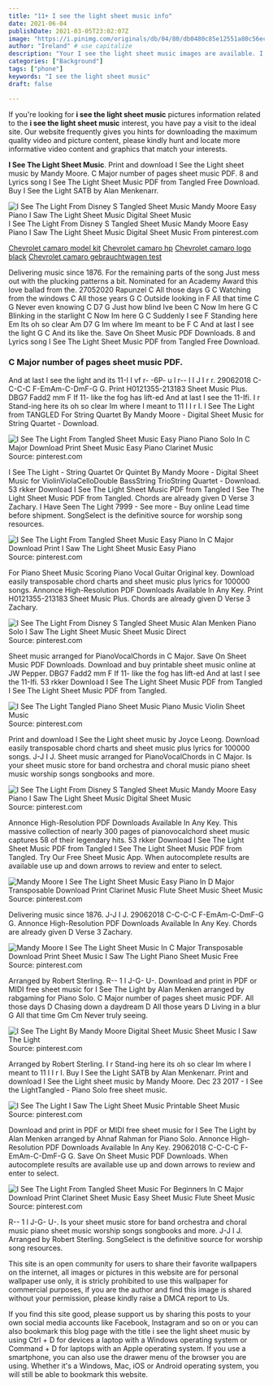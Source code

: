 ```yaml
---
title: "11+ I see the light sheet music info"
date: 2021-06-04
publishDate: 2021-03-05T23:02:07Z
image: "https://i.pinimg.com/originals/db/04/80/db0480c85e12551a80c56ec104f0611f.gif"
author: "Ireland" # use capitalize
description: "Your I see the light sheet music images are available. I see the light sheet music are a topic that is being searched for and liked by netizens today. You can Find and Download the I see the light sheet music files here. Download all royalty-free photos."
categories: ["Background"]
tags: ["phone"]
keywords: "I see the light sheet music"
draft: false

---
```


If you're looking for **i see the light sheet music** pictures information related to the **i see the light sheet music** interest, you have pay a visit to the ideal  site.  Our website frequently  gives you  hints  for downloading  the maximum  quality video and picture  content, please kindly hunt and locate more informative video content and graphics  that match your interests.

**I See The Light Sheet Music**. Print and download I See the Light sheet music by Mandy Moore. C Major number of pages sheet music PDF. 8 and Lyrics song I See The Light Sheet Music PDF from Tangled Free Download. Buy I See the Light SATB by Alan Menkenarr.

![I See The Light From Disney S Tangled Sheet Music Mandy Moore Easy Piano I Saw The Light Sheet Music Digital Sheet Music](https://i.pinimg.com/originals/9b/1b/5a/9b1b5ad4bb853accb872b39e4ae37882.png "I See The Light From Disney S Tangled Sheet Music Mandy Moore Easy Piano I Saw The Light Sheet Music Digital Sheet Music")
I See The Light From Disney S Tangled Sheet Music Mandy Moore Easy Piano I Saw The Light Sheet Music Digital Sheet Music From pinterest.com

[Chevrolet camaro model kit](/chevrolet-camaro-model-kit/)
[Chevrolet camaro hp](/chevrolet-camaro-hp/)
[Chevrolet camaro logo black](/chevrolet-camaro-logo-black/)
[Chevrolet camaro gebrauchtwagen test](/chevrolet-camaro-gebrauchtwagen-test/)

Delivering music since 1876. For the remaining parts of the song Just mess out with the plucking patterns a bit. Nominated for an Academy Award this love ballad from the. 27052020 Rapunzel C All those days G C Watching from the windows C All those years G C Outside looking in F All that time C G Never even knowing C D7 G Just how blind Ive been C Now Im here G C Blinking in the starlight C Now Im here G C Suddenly I see F Standing here Em Its oh so clear Am D7 G Im where Im meant to be F C And at last I see the light G C And its like the. Save On Sheet Music PDF Downloads. 8 and Lyrics song I See The Light Sheet Music PDF from Tangled Free Download.

### C Major number of pages sheet music PDF.

And at last I see the light and its 11-I I vf r- -6P- u l r-- l I J I r r. 29062018 C-C-C-C F-EmAm-C-DmF-G G. Print H0121355-213183 Sheet Music Plus. DBG7 Fadd2 mm F If 11- like the fog has lift-ed And at last I see the 11-Ifi. I r Stand-ing here its oh so clear Im where I meant to 11 I I r I. I See The Light from TANGLED For String Quartet By Mandy Moore - Digital Sheet Music for String Quartet - Download.


![I See The Light From Tangled Sheet Music Easy Piano Piano Solo In C Major Download Print Sheet Music Easy Piano Clarinet Music](https://i.pinimg.com/originals/be/04/15/be04156c09670a50f48bff50b35a8a28.gif "I See The Light From Tangled Sheet Music Easy Piano Piano Solo In C Major Download Print Sheet Music Easy Piano Clarinet Music")
Source: pinterest.com

I See The Light - String Quartet Or Quintet By Mandy Moore - Digital Sheet Music for ViolinViolaCelloDouble BassString TrioString Quartet - Download. 53 rkker Download I See The Light Sheet Music PDF from Tangled I See The Light Sheet Music PDF from Tangled. Chords are already given D Verse 3 Zachary. I Have Seen The Light 7999 - See more - Buy online Lead time before shipment. SongSelect is the definitive source for worship song resources.

![I See The Light From Tangled Sheet Music Easy Piano In C Major Download Print I Saw The Light Sheet Music Easy Piano](https://i.pinimg.com/originals/00/a0/d5/00a0d5c18cf337865bbb3d7a700ab6e3.gif "I See The Light From Tangled Sheet Music Easy Piano In C Major Download Print I Saw The Light Sheet Music Easy Piano")
Source: pinterest.com

For Piano Sheet Music Scoring Piano Vocal Guitar Original key. Download easily transposable chord charts and sheet music plus lyrics for 100000 songs. Annonce High-Resolution PDF Downloads Available In Any Key. Print H0121355-213183 Sheet Music Plus. Chords are already given D Verse 3 Zachary.

![I See The Light From Disney S Tangled Sheet Music Alan Menken Piano Solo I Saw The Light Sheet Music Sheet Music Direct](https://i.pinimg.com/originals/9d/89/ca/9d89cae7c726fb0f09ef2d8b3a80cf87.png "I See The Light From Disney S Tangled Sheet Music Alan Menken Piano Solo I Saw The Light Sheet Music Sheet Music Direct")
Source: pinterest.com

Sheet music arranged for PianoVocalChords in C Major. Save On Sheet Music PDF Downloads. Download and buy printable sheet music online at JW Pepper. DBG7 Fadd2 mm F If 11- like the fog has lift-ed And at last I see the 11-Ifi. 53 rkker Download I See The Light Sheet Music PDF from Tangled I See The Light Sheet Music PDF from Tangled.

![I See The Light Tangled Piano Sheet Music Piano Music Violin Sheet Music](https://i.pinimg.com/originals/33/6e/66/336e660d0999ac8810e53caf7e894942.png "I See The Light Tangled Piano Sheet Music Piano Music Violin Sheet Music")
Source: pinterest.com

Print and download I See the Light sheet music by Joyce Leong. Download easily transposable chord charts and sheet music plus lyrics for 100000 songs. J-J I J. Sheet music arranged for PianoVocalChords in C Major. Is your sheet music store for band orchestra and choral music piano sheet music worship songs songbooks and more.

![I See The Light From Disney S Tangled Sheet Music Mandy Moore Easy Piano I Saw The Light Sheet Music Digital Sheet Music](https://i.pinimg.com/originals/9b/1b/5a/9b1b5ad4bb853accb872b39e4ae37882.png "I See The Light From Disney S Tangled Sheet Music Mandy Moore Easy Piano I Saw The Light Sheet Music Digital Sheet Music")
Source: pinterest.com

Annonce High-Resolution PDF Downloads Available In Any Key. This massive collection of nearly 300 pages of pianovocalchord sheet music captures 58 of their legendary hits. 53 rkker Download I See The Light Sheet Music PDF from Tangled I See The Light Sheet Music PDF from Tangled. Try Our Free Sheet Music App. When autocomplete results are available use up and down arrows to review and enter to select.

![Mandy Moore I See The Light Sheet Music Easy Piano In D Major Transposable Download Print Clarinet Music Flute Sheet Music Sheet Music](https://i.pinimg.com/originals/5a/ce/ba/5aceba096e45b64eea5c309b482caba5.gif "Mandy Moore I See The Light Sheet Music Easy Piano In D Major Transposable Download Print Clarinet Music Flute Sheet Music Sheet Music")
Source: pinterest.com

Delivering music since 1876. J-J I J. 29062018 C-C-C-C F-EmAm-C-DmF-G G. Annonce High-Resolution PDF Downloads Available In Any Key. Chords are already given D Verse 3 Zachary.

![Mandy Moore I See The Light Sheet Music In C Major Transposable Download Print Sheet Music I Saw The Light Piano Sheet Music Free](https://i.pinimg.com/originals/38/7d/f1/387df159661e6352515b316d1d2e38b6.gif "Mandy Moore I See The Light Sheet Music In C Major Transposable Download Print Sheet Music I Saw The Light Piano Sheet Music Free")
Source: pinterest.com

Arranged by Robert Sterling. R-- 1 l J-G- U-. Download and print in PDF or MIDI free sheet music for I See The Light by Alan Menken arranged by rabgaming for Piano Solo. C Major number of pages sheet music PDF. All those days D Chasing down a daydream D All those years D Living in a blur G All that time Gm Cm Never truly seeing.

![I See The Light By Mandy Moore Digital Sheet Music Sheet Music I Saw The Light](https://i.pinimg.com/originals/b0/12/ae/b012aec3f5316503fe9a87d034822aad.png "I See The Light By Mandy Moore Digital Sheet Music Sheet Music I Saw The Light")
Source: pinterest.com

Arranged by Robert Sterling. I r Stand-ing here its oh so clear Im where I meant to 11 I I r I. Buy I See the Light SATB by Alan Menkenarr. Print and download I See the Light sheet music by Mandy Moore. Dec 23 2017 - I See the LightTangled - Piano Solo free sheet music.

![I See The Light I Saw The Light Sheet Music Printable Sheet Music](https://i.pinimg.com/originals/23/95/5e/23955e81a85c22e47e93cbd6bb80677c.png "I See The Light I Saw The Light Sheet Music Printable Sheet Music")
Source: pinterest.com

Download and print in PDF or MIDI free sheet music for I See The Light by Alan Menken arranged by Ahnaf Rahman for Piano Solo. Annonce High-Resolution PDF Downloads Available In Any Key. 29062018 C-C-C-C F-EmAm-C-DmF-G G. Save On Sheet Music PDF Downloads. When autocomplete results are available use up and down arrows to review and enter to select.

![I See The Light From Tangled Sheet Music For Beginners In C Major Download Print Clarinet Sheet Music Easy Sheet Music Flute Sheet Music](https://i.pinimg.com/originals/db/04/80/db0480c85e12551a80c56ec104f0611f.gif "I See The Light From Tangled Sheet Music For Beginners In C Major Download Print Clarinet Sheet Music Easy Sheet Music Flute Sheet Music")
Source: pinterest.com

R-- 1 l J-G- U-. Is your sheet music store for band orchestra and choral music piano sheet music worship songs songbooks and more. J-J I J. Arranged by Robert Sterling. SongSelect is the definitive source for worship song resources.

This site is an open community for users to share their favorite wallpapers on the internet, all images or pictures in this website are for personal wallpaper use only, it is stricly prohibited to use this wallpaper for commercial purposes, if you are the author and find this image is shared without your permission, please kindly raise a DMCA report to Us.

If you find this site good, please support us by sharing this posts to your own social media accounts like Facebook, Instagram and so on or you can also bookmark this blog page with the title i see the light sheet music by using Ctrl + D for devices a laptop with a Windows operating system or Command + D for laptops with an Apple operating system. If you use a smartphone, you can also use the drawer menu of the browser you are using. Whether it's a Windows, Mac, iOS or Android operating system, you will still be able to bookmark this website.
